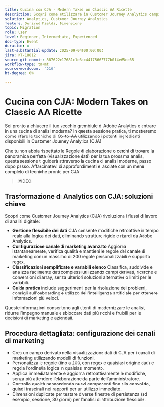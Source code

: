 ```yaml
---
title: Cucina con CJA - Modern Takes on Classic AA Ricette
description: Scopri come utilizzare in Customer Journey Analytics campi derivati, classificazioni e dimensioni abilitate per gli elenchi per ottenere informazioni flessibili e retroattive.
solution: Analytics, Customer Journey Analytics
feature: Derived Fields, Dimensions
topic: Migration
role: User
level: Beginner, Intermediate, Experienced
doc-type: Event
duration: 0
last-substantial-update: 2025-09-04T00:00:00Z
jira: KT-18812
source-git-commit: 887622e17681c1e3bc44175667777b0f4e65cc65
workflow-type: tm+mt
source-wordcount: '310'
ht-degree: 0%

---
```



# Cucina con CJA: Modern Takes on Classic AA Ricette

Sei pronto a chiudere il tuo vecchio grembiule di Adobe Analytics e entrare in una cucina di analisi moderna? In questa sessione pratica, ti mostreremo come rifare le tecniche di Go-to-AA utilizzando i potenti ingredienti disponibili in Customer Journey Analytics (CJA).

Che tu non abbia rispettato le Regole di elaborazione o cerchi di trovare la panoramica perfetta (visualizzazione dati) per la tua prossima analisi, questa sessione ti guiderà attraverso la cucina di analisi moderne, passo dopo passo.
Affascinatevi di approfondimenti e lasciate con un menu completo di tecniche pronte per CJA

>[!VIDEO](https://video.tv.adobe.com/v/3471110/?learn=on&enablevpops)

## Trasformazione di Analytics con CJA: soluzioni chiave

Scopri come Customer Journey Analytics (CJA) rivoluziona i flussi di lavoro di analisi digitale:

* **Gestione flessibile dei dati** CJA consente modifiche retroattive in tempo reale alla logica dei dati, eliminando strutture rigide e ritardi da Adobe Analytics.
* **Configurazione canale di marketing avanzato** Aggiorna istantaneamente, verifica qualità e mantieni le regole del canale di marketing con un massimo di 200 regole personalizzabili e supporto regex.
* **Classificazioni semplificate e variabili elenco** Classifica, suddivide e analizza facilmente dati complessi utilizzando campi derivati, ricerche e conversioni di array, senza ulteriori soluzioni alternative o limiti per le variabili.
* **Guida pratica** include suggerimenti per la risoluzione dei problemi, consigli sull&#39;onboarding e utilizzo dell&#39;intelligenza artificiale per ottenere informazioni più veloci.

Queste informazioni consentono agli utenti di modernizzare le analisi, ridurre l’impegno manuale e sbloccare dati più ricchi e fruibili per le decisioni di marketing e aziendali.

## Procedura dettagliata: configurazione dei canali di marketing

* Crea un campo derivato nella visualizzazione dati di CJA per i canali di marketing utilizzando modelli di funzioni.
* Personalizza le regole (fino a 200, con regex e qualsiasi origine dati) e regola l’ordine/la logica in qualsiasi momento.
* Applica immediatamente e aggiorna retroattivamente le modifiche, senza più attendere l’elaborazione da parte dell’amministratore.
* Controllo qualità nascondendo nuovi componenti fino alla convalida, quindi trascinali nei rapporti per un utilizzo immediato.
* Dimensioni duplicate per testare diverse finestre di persistenza (ad esempio, sessione, 30 giorni) per l’analisi di attribuzione flessibile.
